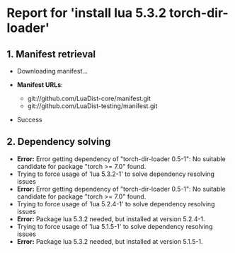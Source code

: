 # Report for 'install lua 5.3.2 torch-dir-loader'


## 1. Manifest retrieval

- Downloading manifest...

- **Manifest URLs**:
    - git://github.com/LuaDist-core/manifest.git
    - git://github.com/LuaDist-testing/manifest.git
- Success

## 2. Dependency solving

- **Error:** Error getting dependency of "torch-dir-loader 0.5-1": No suitable candidate for package "torch >= 7.0" found.
- Trying to force usage of 'lua 5.3.2-1' to solve dependency resolving issues
- **Error:** Error getting dependency of "torch-dir-loader 0.5-1": No suitable candidate for package "torch >= 7.0" found.
- Trying to force usage of 'lua 5.2.4-1' to solve dependency resolving issues
- **Error:** Package lua 5.3.2 needed, but installed at version 5.2.4-1.
- Trying to force usage of 'lua 5.1.5-1' to solve dependency resolving issues
- **Error:** Package lua 5.3.2 needed, but installed at version 5.1.5-1.
